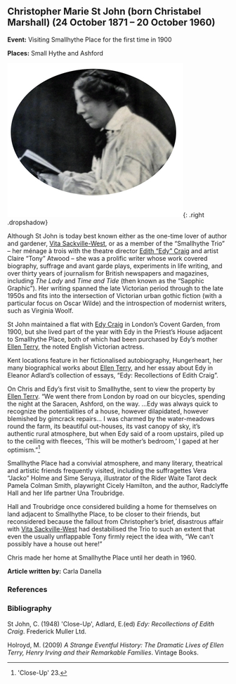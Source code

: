 <param ve-config style="article">

## Christopher Marie St John (born Christabel Marshall) (24 October 1871 – 20 October 1960)

**Event:** Visiting Smallhythe Place for the first time in 1900

**Places:** Small Hythe and Ashford 

![Christopher St John - image taken from the print version of her play The Coronation published in 1912 -Photographed by Marie Leon](images/christopherstjohn.jpg){: .right .dropshadow}

Although St John is today best known either as the one-time lover of author and gardener, [Vita Sackville-West](/20c/20c-sackville-west.md), or as a member of the “Smallhythe Trio” – her ménage à trois with the theatre director [Edith “Edy” Craig](/20c/20c-craig-biography) and artist Claire “Tony” Atwood – she was a prolific writer whose work covered biography, suffrage and avant garde plays, experiments in life writing, and over thirty years of journalism for British newspapers and magazines, including _The Lady_ and _Time and Tide_ (then known as the “Sapphic Graphic”). Her writing spanned the late Victorian period through to the late 1950s and fits into the intersection of Victorian urban gothic fiction (with a particular focus on Oscar Wilde) and the introspection of modernist writers, such as Virginia Woolf.

St John maintained a flat with [Edy Craig](/20c/20c-craig-biography) in London’s Covent Garden, from 1900, but she lived part of the year with Edy in the Priest’s House adjacent to Smallhythe Place, both of which had been purchased by Edy’s mother [Ellen Terry](20c/20c-terry-biography), the noted English Victorian actress. 

Kent locations feature in her fictionalised autobiography, Hungerheart, her many biographical works about [Ellen Terry](20c/20c-terry-biography), and her essay about Edy in Eleanor Adlard’s collection of essays, “Edy: Recollections of Edith Craig”. 

On Chris and Edy’s first visit to Smallhythe, sent to view the property by [Ellen Terry](/20c/20c-terry-biography). “We went there from London by road on our bicycles, spending the night at the Saracen, Ashford, on the way. …Edy was always quick to recognize the potentialities of a house, however dilapidated, however blemished by gimcrack repairs… I was charmed by the water-meadows round the farm, its beautiful out-houses, its vast canopy of sky, it’s authentic rural atmosphere, but when Edy said of a room upstairs, piled up to the ceiling with fleeces, ‘This will be mother’s bedroom,’ I gaped at her optimism.”[^ref1]

Smallhythe Place had a convivial atmosphere, and many literary, theatrical and artistic friends frequently visited, including the suffragettes Vera “Jacko” Holme and Sime Seruya, illustrator of the Rider Waite Tarot deck Pamela Colman Smith, playwright Cicely Hamilton, and the author, Radclyffe Hall and her life partner Una Troubridge.

Hall and Troubridge once considered building a home for themselves on land adjacent to Smallhythe Place, to be closer to their friends, but reconsidered because the fallout from Christopher’s brief, disastrous affair with [Vita Sackville-West](/20c/20c-sackville-west-biography) had destabilised the Trio to such an extent that even the usually unflappable Tony firmly reject the idea with, “We can’t possibly have a house out here!”

Chris made her home at Smallhythe Place until her death in 1960. 


**Article written by:** Carla Danella


### References

[^ref1]:'Close-Up' 23.


### Bibliography

St John, C. (1948) 'Close-Up', Adlard, E.(ed) _Edy: Recollections of Edith Craig_. Frederick Muller Ltd. 

Holroyd, M. (2009) _A Strange Eventful History: The Dramatic Lives of Ellen Terry, Henry Irving and their Remarkable Families_. Vintage Books.  
